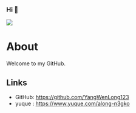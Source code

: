 ### Hi 👋

<!--
**YangWenLong123/YangWenLong123** is a ✨ _special_ ✨ repository because its `README.md` (this file) appears on your GitHub profile.

Here are some ideas to get you started:

- 🔭 I’m currently working on ...
- 🌱 I’m currently learning ...
- 👯 I’m looking to collaborate on ...
- 🤔 I’m looking for help with ...
- 💬 Ask me about ...
- 📫 How to reach me: ...
- 😄 Pronouns: ...
- ⚡ Fun fact: ...
-->
<img src = "https://pbs.twimg.com/profile_banners/244965762/1556380520/1500x500" >

# About

Welcome to my GitHub.

## Links
- GitHub: https://github.com/YangWenLong123
- yuque : https://www.yuque.com/along-n3gko
